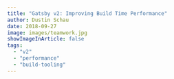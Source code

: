 ```yaml
---
title: "Gatsby v2: Improving Build Time Performance"
author: Dustin Schau
date: 2018-09-27
image: images/teamwork.jpg
showImageInArticle: false
tags:
  - "v2"
  - "performance"
  - "build-tooling"
---
```

